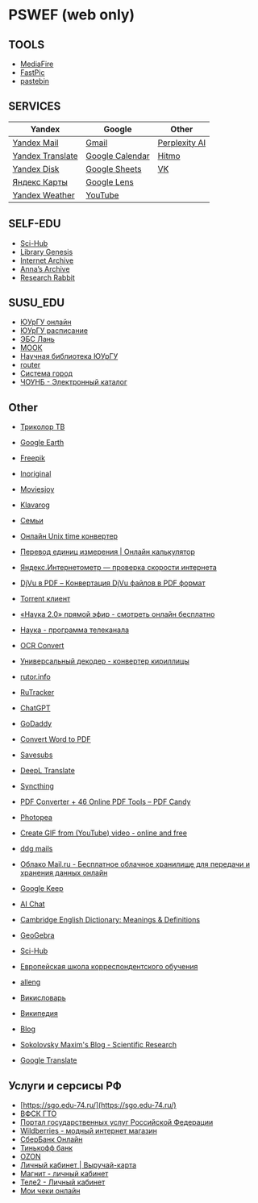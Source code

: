 # PSWEF (web only)

## TOOLS

- [MediaFire](https://app.mediafire.com/myfiles)
- [FastPic](https://new.fastpic.org/)
- [pastebin](https://pastebin.com/)

## SERVICES

| Yandex | Google | Other |
|---|---|---|
| [Yandex Mail](https://mail.yandex.com/) | [Gmail](https://mail.google.com/) | [Perplexity AI](https://www.perplexity.ai/) |
| [Yandex Translate](https://translate.yandex.com/) | [Google Calendar](https://calendar.google.com/calendar) | [Hitmo](https://rus.hitmotop.com/) |
| [Yandex Disk](https://disk.yandex.com/client/disk) | [Google Sheets](https://docs.google.com/spreadsheets/u/0/) | [VK](https://vk.com/im) |
| [Яндекс Карты](https://yandex.ru/maps/) | [Google Lens](https://lens.google.com/) |  |
| [Yandex Weather](https://yandex.ru/pogoda/) | [YouTube](https://www.youtube.com/) |  |

## SELF-EDU

- [Sci-Hub](https://sci-hub.se/)
- [Library Genesis](https://libgen.rs/)
- [Internet Archive](https://archive.org/)
- [Anna’s Archive](https://annas-archive.se/)
- [Research Rabbit](https://researchrabbitapp.com/home)

## SUSU_EDU

- [ЮУрГУ онлайн](https://edu.susu.ru/my/)
- [ЮУрГУ расписание](https://pwa.susu.ru/Auth?ReturnUrl=%2F)
- [ЭБС Лань](https://e.lanbook.com/)
- [МООК](https://mooc.susu.ru/moodle/my/)
- [Научная библиотека ЮУрГУ](https://lib.susu.ru/)
- [router](http://192.168.1.1/)
- [Система город](https://ivpaynew.chelinvest.ru/)
- [ЧОУНБ - Электронный каталог](https://opac.chelreglib.ru/wl/)

## Other

- [Триколор ТВ](https://kino.tricolor.tv/channels/)

- [Google Earth](https://earth.google.com/web/@56.05352893,60.21841701,384.1315918a,0d,60y,7.77434623h,85.02782231t,0r/data=IhoKFnJONVZOR0RiYk84N3hvY24zQkI5UFEQAg)
- [Freepik](https://www.freepik.com/)
- [Inoriginal](https://reserve.inoriginal.online/)

- [Moviesjoy](https://moviesjoy.plus/home)
- [Klavarog](https://klava.org/delta/#eng_begin)

- [Семьи](https://families.google.com/u/1/families?pageId=none)
- [Онлайн Unix time конвертер](https://i-leon.ru/tools/time)
- [Перевод единиц измерения | Онлайн калькулятор](https://allcalc.ru/converter)
- [Яндекс.Интернетометр — проверка скорости интернета](https://yandex.ru/internet/)
- [DjVu в PDF – Конвертация DjVu файлов в PDF формат](https://djvu2pdf.com/ru/)
- [Torrent клиент](https://webtor.io/#/ru/)
- [«Наука 2.0» прямой эфир - смотреть онлайн бесплатно](http://telik.live/nauka.html)
- [Наука - программа телеканала](https://tv.mail.ru/cheljabinsk/channel/888/)
- [OCR Convert](https://www.ocrconvert.com/)
- [Универсальный декодер - конвертер кириллицы](https://2cyr.com/decode/?lang=ru)
- [rutor.info](http://6tor.org/)
- [RuTracker](https://rutracker.org/forum/viewforum.php?f=1649)
- [ChatGPT](https://chat.openai.com/)

- [GoDaddy](https://www.godaddy.com/)
- [Convert Word to PDF](https://pdf.io/doc2pdf/)
- [Savesubs](https://savesubs.com/)
- [DeepL Translate](https://www.deepl.com/translator)
- [Syncthing](http://localhost:8384/)
- [PDF Converter + 46 Online PDF Tools – PDF Candy](https://pdfcandy.com/)
- [Photopea](https://www.photopea.com/)
- [Create GIF from (YouTube) video - online and free](https://youtube-to-gif.file-converter-online.com/)
- [ddg mails](https://duckduckgo.com/email/settings/)
- [Облако Mail.ru - Бесплатное облачное хранилище для передачи и хранения данных онлайн](https://cloud.mail.ru/)
- [Google Keep](https://keep.google.com/)
- [AI Chat](https://duckduckgo.com/?q=DuckDuckGo&ia=chat)
- [Cambridge English Dictionary: Meanings & Definitions](https://dictionary.cambridge.org/dictionary/english/)
- [GeoGebra](https://www.geogebra.org/)
- [Sci-Hub](https://www.sci-hub.ru/)
- [Европейская школа корреспондентского обучения](https://www.escc.ru/login)
- [alleng](https://www.at.alleng.org/)
- [Викисловарь](https://www.wiktionary.org/)
- [Википедия](https://www.wikipedia.org/)
- [Blog](https://blogging.godaddy.com/blog/b5c9d0ea-03b1-4c54-8131-9e437120a36b/posts)
- [Sokolovsky Maxim's Blog - Scientific Research](https://sokolovskymaximsblog.godaddysites.com/)
- [Google Translate](https://translate.google.com/)

## Услуги и серсисы РФ

- [https://sgo.edu-74.ru/](https://sgo.edu-74.ru/)
- [ВФСК ГТО](https://gto.ru/)
- [Портал государственных услуг Российской Федерации](https://lk.gosuslugi.ru/settings/account)
- [Wildberries - модный интернет магазин](https://www.wildberries.ru/lk/myorders/delivery)
- [СберБанк Онлайн](https://web4.online.sberbank.ru/main)
- [Тинькофф банк](https://www.tinkoff.ru/summary/)
- [OZON](https://www.ozon.ru/my/orderlist)
- [Личный кабинет | Выручай-карта](https://5ka.ru/my)
- [Магнит - личный кабинет](https://new.moy.magnit.ru/dashboard/settings/)
- [Теле2 - Личный кабинет](https://chelyabinsk.tele2.ru/lk/remains)
- [Мои чеки онлайн](https://lkdr.nalog.ru/)
